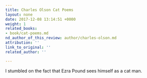 ```yaml
---
title: Charles Olson Cat Poems
layout: none
date: 2017-12-08 13:14:51 +0000
weight: 1
related_books:
- book/cat-poems.md
nd_author_of_this_review: author/charles-olson.md
attribution: ''
link_to_original: ''
related_author: ''

---
```

I stumbled on the fact that Ezra Pound sees himself as a cat man.